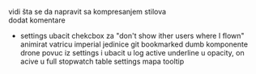 vidi šta se da napravit sa kompresanjem stilova <br>
dodat komentare <br>
- settings ubacit chekcbox za "don't show ither users where I flown"
animirat vatricu
imperial jedinice
git bookmarked dumb komponente
drone povuc iz settings i ubacit  u log
active underline u opacity, on acive u full
stopwatch table
settings
mapa tooltip